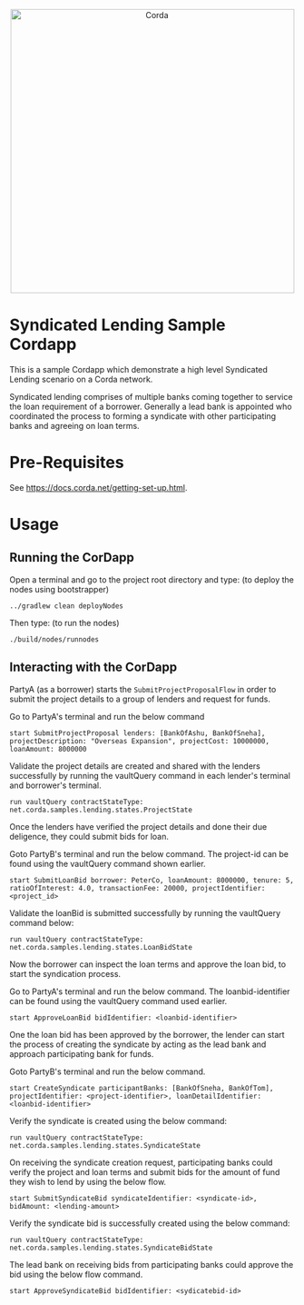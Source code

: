 <p align="center">
  <img src="https://www.corda.net/wp-content/uploads/2016/11/fg005_corda_b.png" alt="Corda" width="500">
</p>

# Syndicated Lending Sample Cordapp

This is a sample Cordapp which demonstrate a high level Syndicated Lending scenario on a Corda network.

Syndicated lending comprises of multiple banks coming together to service the loan requirement of a borrower.
Generally a lead bank is appointed who coordinated the process to forming a syndicate with other participating banks
and agreeing on loan terms.

# Pre-Requisites

See https://docs.corda.net/getting-set-up.html.

# Usage

## Running the CorDapp

Open a terminal and go to the project root directory and type: (to deploy the nodes using bootstrapper)
```
../gradlew clean deployNodes
```
Then type: (to run the nodes)
```
./build/nodes/runnodes
```

## Interacting with the CorDapp

PartyA (as a borrower) starts the `SubmitProjectProposalFlow` in order to submit the project details to a group of
lenders and request for funds.

Go to PartyA's terminal and run the below command

```
start SubmitProjectProposal lenders: [BankOfAshu, BankOfSneha], projectDescription: "Overseas Expansion", projectCost: 10000000, loanAmount: 8000000 
```

Validate the project details are created and shared with the lenders successfully by running the vaultQuery command in each
lender's terminal and borrower's terminal.

```
run vaultQuery contractStateType: net.corda.samples.lending.states.ProjectState
```

Once the lenders have verified the project details and done their due deligence, they could submit bids for loan.

Goto PartyB's terminal and run the below command. The project-id can be found using the vaultQuery command shown earlier.

```
start SubmitLoanBid borrower: PeterCo, loanAmount: 8000000, tenure: 5, ratioOfInterest: 4.0, transactionFee: 20000, projectIdentifier: <project_id>
```

Validate the loanBid is submitted successfully by running the vaultQuery command below:

```
run vaultQuery contractStateType: net.corda.samples.lending.states.LoanBidState
```

Now the borrower can inspect the loan terms and approve the loan bid, to start the syndication process.

Go to PartyA's terminal and run the below command. The loanbid-identifier can be found using the vaultQuery command used earlier.

```
start ApproveLoanBid bidIdentifier: <loanbid-identifier>
```

One the loan bid has been approved by the borrower, the lender can start the process of creating the syndicate by
acting as the lead bank and approach participating bank for funds.

Goto PartyB's terminal and run the below command.

```
start CreateSyndicate participantBanks: [BankOfSneha, BankOfTom], projectIdentifier: <project-identifier>, loanDetailIdentifier: <loanbid-identifier>
```

Verify the syndicate is created using the below command:

```
run vaultQuery contractStateType: net.corda.samples.lending.states.SyndicateState 
```

On receiving the syndicate creation request, participating banks could verify the project and loan terms and submit
bids for the amount of fund they wish to lend by using the below flow.

```
start SubmitSyndicateBid syndicateIdentifier: <syndicate-id>, bidAmount: <lending-amount>
```

Verify the syndicate bid is successfully created using the below command:

```
run vaultQuery contractStateType: net.corda.samples.lending.states.SyndicateBidState
```

The lead bank on receiving bids from participating banks could approve the bid using the below flow command.

```
start ApproveSyndicateBid bidIdentifier: <sydicatebid-id>
```